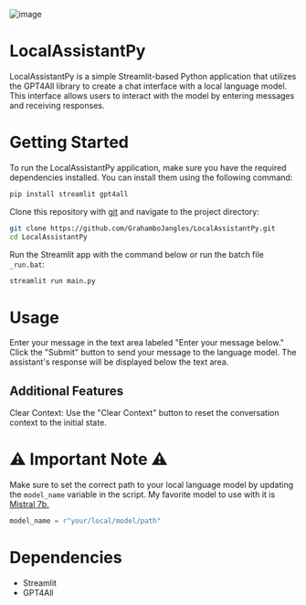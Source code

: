 ![image](https://github.com/GrahamboJangles/LocalAssistantPy/assets/36944031/b5eeb127-6a78-497c-9161-a86b3e78f515)


# LocalAssistantPy
LocalAssistantPy is a simple Streamlit-based Python application that utilizes the GPT4All library to create a chat interface with a local language model. This interface allows users to interact with the model by entering messages and receiving responses.

# Getting Started
To run the LocalAssistantPy application, make sure you have the required dependencies installed. You can install them using the following command:

```bash
pip install streamlit gpt4all
```
Clone this repository with [git](https://git-scm.com/downloads) and navigate to the project directory:

```bash
git clone https://github.com/GrahamboJangles/LocalAssistantPy.git
cd LocalAssistantPy
```
Run the Streamlit app with the command below or run the batch file `_run.bat`:

```bash
streamlit run main.py
```

# Usage
Enter your message in the text area labeled "Enter your message below."
Click the "Submit" button to send your message to the language model.
The assistant's response will be displayed below the text area.
## Additional Features
Clear Context: Use the "Clear Context" button to reset the conversation context to the initial state.
# ⚠ Important Note ⚠
Make sure to set the correct path to your local language model by updating the `model_name` variable in the script. My favorite model to use with it is [Mistral 7b.](https://huggingface.co/TheBloke/SlimOpenOrca-Mistral-7B-GGUF/resolve/main/slimopenorca-mistral-7b.Q4_K_M.gguf?download=true)

```python
model_name = r"your/local/model/path"
```
# Dependencies
- Streamlit
- GPT4All
